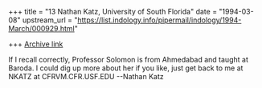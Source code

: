+++
title = "13 Nathan Katz, University of South Florida"
date = "1994-03-08"
upstream_url = "https://list.indology.info/pipermail/indology/1994-March/000929.html"

+++
[Archive link](https://list.indology.info/pipermail/indology/1994-March/000929.html)

If I recall correctly, Professor Solomon is from Ahmedabad and taught at
Baroda. I could dig up more about her if you like, just get back to me at
NKATZ at CFRVM.CFR.USF.EDU --Nathan Katz






